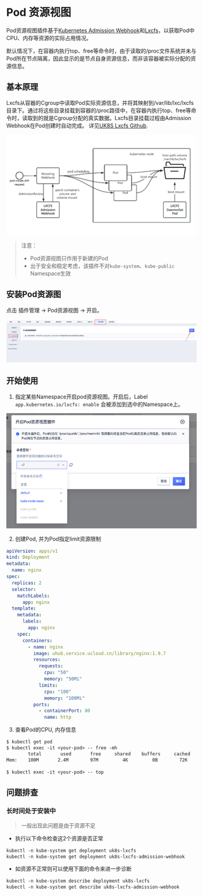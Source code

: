 # Pod 资源视图
Pod资源视图插件基于[Kubernetes Admission Webhook](https://kubernetes.io/docs/reference/access-authn-authz/extensible-admission-controllers/)和[Lxcfs](https://github.com/lxc/lxcfs)，以获取Pod中CPU、内存等资源的实际占用情况。

默认情况下，在容器内执行top、free等命令时，由于读取的/proc文件系统并未与Pod所在节点隔离，因此显示的是节点自身资源信息，而非该容器被实际分配的资源信息。

## 基本原理
Lxcfs从容器的Cgroup中读取Pod实际资源信息，并将其映射到/var/lib/lxc/lxcfs目录下。通过将这些目录挂载到容器的/proc路径中，在容器内执行top、free等命令时，读取到的就是Cgroup分配的真实数据。Lxcfs目录挂载过程由Admission Webhook在Pod创建时自动完成。
详见[UK8S Lxcfs Github](https://github.com/ucloud/lxcfs-admission-webhook).

![pod-lxcfs-intro.png](/images/monitor/pod/pod-lxcfs-intro.png)

> 注意：
> - Pod资源视图只作用于新建的Pod
> - 出于安全和稳定考虑，该插件不对`kube-system`、`kube-public` Namespace生效 

## 安装Pod资源图
点击 插件管理 -> Pod资源视图 -> 开启。

![install.png](/images/monitor/pod/pod-lxcfs-install.png)

## 开始使用
1. 指定某些Namespace开启pod资源视图。开启后，Label `app.kubernetes.io/lxcfs: enable` 会被添加到选中的Namespace上。

![getting-started-1.png](/images/monitor/pod/pod-lxcfs-getting-started-a.png)

2. 创建Pod, 并为Pod指定limit资源限制

```yaml
apiVersion: apps/v1
kind: Deployment
metadata:
  name: nginx
spec:
  replicas: 2
  selector:
    matchLabels:
      app: nginx
  template:
    metadata:
      labels:
        app: nginx
    spec:
      containers:
        - name: nginx
          image: uhub.service.ucloud.cn/library/nginx:1.9.7
          resources:
            requests:
              cpu: "50"
              memory: "50Mi"
            limits:
              cpu: "100"
              memory: "100Mi"
          ports:
            - containerPort: 80
              name: http

```
3. 查看Pod的CPU, 内存信息
```shell
$ kubectl get pod
$ kubectl exec -it <your-pod> -- free -mh
        total       used       free     shared    buffers     cached
Mem:    100M       2.4M        97M         4K         0B        72K

$ kubectl exec -it <your-pod> -- top
```

## 问题排查

### 长时间处于安装中

> 一般出现此问题是由于资源不足

- 执行以下命令检查这2个资源是否正常

```shell
kubectl -n kube-system get deployment uk8s-lxcfs
kubectl -n kube-system get deployment uk8s-lxcfs-admission-webhook
```

- 如资源不正常则可以使用下面的命令来进一步诊断

```shell
kubectl -n kube-system describe deployment uk8s-lxcfs
kubectl -n kube-system get describe uk8s-lxcfs-admission-webhook
```
